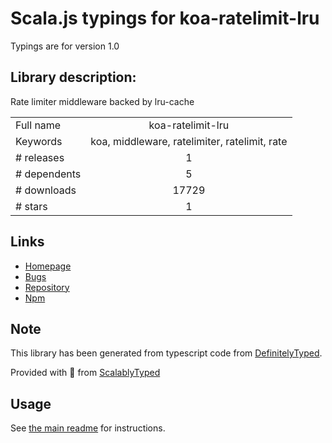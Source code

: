 
# Scala.js typings for koa-ratelimit-lru

Typings are for version 1.0

## Library description:
Rate limiter middleware backed by lru-cache

|                    |                 |
| ------------------ | :-------------: |
| Full name          | koa-ratelimit-lru |
| Keywords           | koa, middleware, ratelimiter, ratelimit, rate |
| # releases         | 1 |
| # dependents       | 5 |
| # downloads        | 17729 |
| # stars            | 1 |

## Links
- [Homepage](https://github.com/Dreamacro/koa-ratelimit-lru#readme)
- [Bugs](https://github.com/Dreamacro/koa-ratelimit-lru/issues)
- [Repository](https://github.com/Dreamacro/koa-ratelimit-lru)
- [Npm](https://www.npmjs.com/package/koa-ratelimit-lru)
    


## Note
This library has been generated from typescript code from [DefinitelyTyped](https://definitelytyped.org).

Provided with :purple_heart: from [ScalablyTyped](https://github.com/oyvindberg/ScalablyTyped)

## Usage
See [the main readme](../../readme.md) for instructions.


